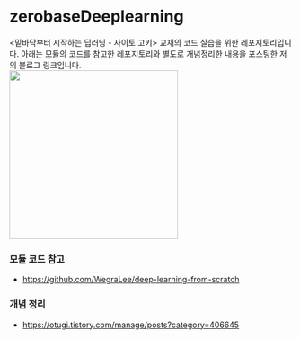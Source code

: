 # zerobaseDeeplearning
<밑바닥부터 시작하는 딥러닝 - 사이토 고키> 교재의 코드 실습을 위한 레포지토리입니다. 아래는 모듈의 코드를 참고한 레포지토리와 별도로 개념정리한 내용을 포스팅한 저의 블로그 링크입니다.  
<img src = "https://user-images.githubusercontent.com/59641312/112262845-a3caa980-8cb1-11eb-863d-314395077040.jpg" height="300" width="300" align="center">  

### 모듈 코드 참고
- https://github.com/WegraLee/deep-learning-from-scratch
### 개념 정리
- https://otugi.tistory.com/manage/posts?category=406645

